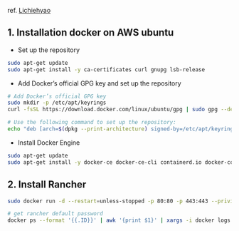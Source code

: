 ref. [Lichiehyao](https://github.com/Lichiehyao)

## 1. Installation docker on AWS ubuntu
- Set up the repository
```bash
sudo apt-get update
sudo apt-get install -y ca-certificates curl gnupg lsb-release
```
- Add Docker’s official GPG key and set up the repository
```bash
# Add Docker’s official GPG key
sudo mkdir -p /etc/apt/keyrings
curl -fsSL https://download.docker.com/linux/ubuntu/gpg | sudo gpg --dearmor -o /etc/apt/keyrings/docker.gpg

# Use the following command to set up the repository:
echo "deb [arch=$(dpkg --print-architecture) signed-by=/etc/apt/keyrings/docker.gpg] https://download.docker.com/linux/ubuntu $(lsb_release -cs) stable" | sudo tee /etc/apt/sources.list.d/docker.list > /dev/null
```
- Install Docker Engine
```bash
sudo apt-get update
sudo apt-get install -y docker-ce docker-ce-cli containerd.io docker-compose-plugin
```
## 2. Install Rancher
```bash
sudo docker run -d --restart=unless-stopped -p 80:80 -p 443:443 --privileged rancher/rancher:v2.7.5
```
```bash
# get rancher default password
docker ps --format '{{.ID}}' | awk '{print $1}' | xargs -i docker logs  {}  2>&1 | grep "Bootstrap Password:"| awk '{print $6}'
```
